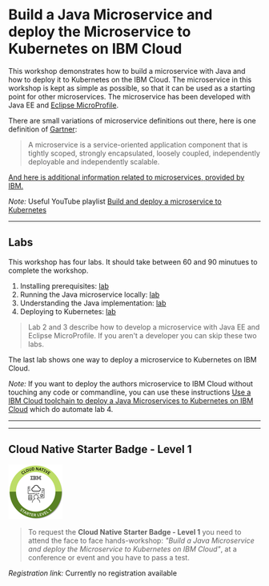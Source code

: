# Build a Java Microservice and deploy the Microservice to Kubernetes on IBM Cloud

This workshop demonstrates how to build a microservice with Java and how to deploy it to Kubernetes on the IBM Cloud. The microservice in this workshop is kept as simple as possible, so that it can be used as a starting point for other microservices. The microservice has been developed with Java EE and [Eclipse MicroProfile](https://microprofile.io/).

There are small variations of microservice definitions out there, here is one definition of [Gartner](https://www.gartner.com/en/information-technology/glossary/microservice):

> A microservice is a service-oriented application component that is tightly scoped, strongly encapsulated, loosely coupled, independently deployable and independently scalable.

[And here is additional information related to microservices, provided by IBM.](https://www.ibm.com/cloud/learn/microservices)

_Note:_ Useful YouTube playlist [Build and deploy a microservice to Kubernetes](https://ibm.biz/BdzVRY)

---
## Labs

This workshop has four labs. It should take between 60 and 90 minutues to complete the workshop.

1. Installing prerequisites: [lab](1-prereqs.md)
2. Running the Java microservice locally: [lab](2-docker.md) 
3. Understanding the Java implementation: [lab](3-java.md)
4. Deploying to Kubernetes: [lab](4-kubernetes.md)

> Lab 2 and 3 describe how to develop a microservice with Java EE and Eclipse MicroProfile. If you aren't a developer you can skip these two labs.

The last lab shows one way to deploy a microservice to Kubernetes on IBM Cloud.

_Note:_ If you want to deploy the authors microservice to IBM Cloud without touching any code or commandline, you can use these instructions [Use a IBM Cloud toolchain to deploy a Java Microservices to Kubernetes on IBM Cloud](https://thomassuedbroecker.github.io/cloud-native-starter-one-service-workshop-toolchain/) which do automate lab 4.

---
---
## Cloud Native Starter Badge - Level 1

![Cloud Native Starter Badge - Level 1](images/cnsl1.png)

> To request the **Cloud Native Starter Badge - Level 1** you need to attend the face to face hands-workshop: _"Build a Java Microservice and deploy the Microservice to Kubernetes on IBM Cloud"_, at a conference or event and you have to pass a test. 

_Registration link:_ Currently no registration available






